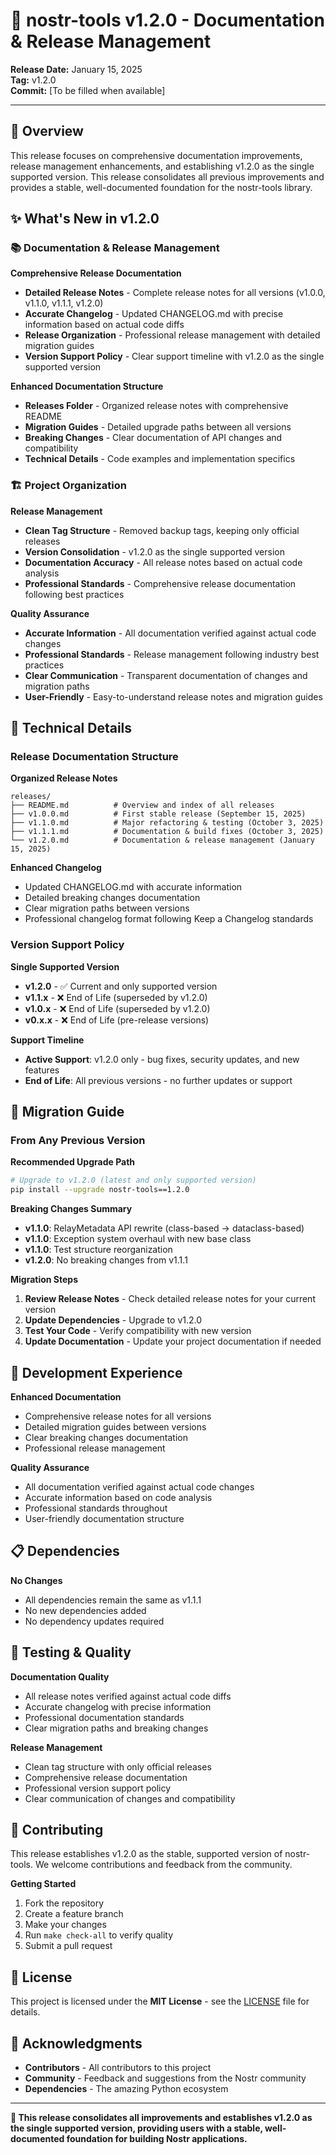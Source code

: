 # 🎯 nostr-tools v1.2.0 - Documentation & Release Management

**Release Date:** January 15, 2025  
**Tag:** v1.2.0  
**Commit:** [To be filled when available]

---

## 🚀 Overview

This release focuses on comprehensive documentation improvements, release management enhancements, and establishing v1.2.0 as the single supported version. This release consolidates all previous improvements and provides a stable, well-documented foundation for the nostr-tools library.

## ✨ What's New in v1.2.0

### 📚 Documentation & Release Management

**Comprehensive Release Documentation**
- **Detailed Release Notes** - Complete release notes for all versions (v1.0.0, v1.1.0, v1.1.1, v1.2.0)
- **Accurate Changelog** - Updated CHANGELOG.md with precise information based on actual code diffs
- **Release Organization** - Professional release management with detailed migration guides
- **Version Support Policy** - Clear support timeline with v1.2.0 as the single supported version

**Enhanced Documentation Structure**
- **Releases Folder** - Organized release notes with comprehensive README
- **Migration Guides** - Detailed upgrade paths between all versions
- **Breaking Changes** - Clear documentation of API changes and compatibility
- **Technical Details** - Code examples and implementation specifics

### 🏗️ Project Organization

**Release Management**
- **Clean Tag Structure** - Removed backup tags, keeping only official releases
- **Version Consolidation** - v1.2.0 as the single supported version
- **Documentation Accuracy** - All release notes based on actual code analysis
- **Professional Standards** - Comprehensive release documentation following best practices

**Quality Assurance**
- **Accurate Information** - All documentation verified against actual code changes
- **Professional Standards** - Release management following industry best practices
- **Clear Communication** - Transparent documentation of changes and migration paths
- **User-Friendly** - Easy-to-understand release notes and migration guides

## 🔧 Technical Details

### Release Documentation Structure

**Organized Release Notes**
```
releases/
├── README.md          # Overview and index of all releases
├── v1.0.0.md          # First stable release (September 15, 2025)
├── v1.1.0.md          # Major refactoring & testing (October 3, 2025)
├── v1.1.1.md          # Documentation & build fixes (October 3, 2025)
└── v1.2.0.md          # Documentation & release management (January 15, 2025)
```

**Enhanced Changelog**
- Updated CHANGELOG.md with accurate information
- Detailed breaking changes documentation
- Clear migration paths between versions
- Professional changelog format following Keep a Changelog standards

### Version Support Policy

**Single Supported Version**
- **v1.2.0** - ✅ Current and only supported version
- **v1.1.x** - ❌ End of Life (superseded by v1.2.0)
- **v1.0.x** - ❌ End of Life (superseded by v1.2.0)
- **v0.x.x** - ❌ End of Life (pre-release versions)

**Support Timeline**
- **Active Support**: v1.2.0 only - bug fixes, security updates, and new features
- **End of Life**: All previous versions - no further updates or support

## 🎯 Migration Guide

### From Any Previous Version

**Recommended Upgrade Path**
```bash
# Upgrade to v1.2.0 (latest and only supported version)
pip install --upgrade nostr-tools==1.2.0
```

**Breaking Changes Summary**
- **v1.1.0**: RelayMetadata API rewrite (class-based → dataclass-based)
- **v1.1.0**: Exception system overhaul with new base class
- **v1.1.0**: Test structure reorganization
- **v1.2.0**: No breaking changes from v1.1.1

**Migration Steps**
1. **Review Release Notes** - Check detailed release notes for your current version
2. **Update Dependencies** - Upgrade to v1.2.0
3. **Test Your Code** - Verify compatibility with new version
4. **Update Documentation** - Update your project documentation if needed

## 🚀 Development Experience

**Enhanced Documentation**
- Comprehensive release notes for all versions
- Detailed migration guides between versions
- Clear breaking changes documentation
- Professional release management

**Quality Assurance**
- All documentation verified against actual code changes
- Accurate information based on code analysis
- Professional standards throughout
- User-friendly documentation structure

## 📋 Dependencies

**No Changes**
- All dependencies remain the same as v1.1.1
- No new dependencies added
- No dependency updates required

## 🧪 Testing & Quality

**Documentation Quality**
- All release notes verified against actual code diffs
- Accurate changelog with precise information
- Professional documentation standards
- Clear migration paths and breaking changes

**Release Management**
- Clean tag structure with only official releases
- Comprehensive release documentation
- Professional version support policy
- Clear communication of changes and compatibility

## 🤝 Contributing

This release establishes v1.2.0 as the stable, supported version of nostr-tools. We welcome contributions and feedback from the community.

**Getting Started**
1. Fork the repository
2. Create a feature branch
3. Make your changes
4. Run `make check-all` to verify quality
5. Submit a pull request

## 📄 License

This project is licensed under the **MIT License** - see the [LICENSE](LICENSE) file for details.

## 🙏 Acknowledgments

- **Contributors** - All contributors to this project
- **Community** - Feedback and suggestions from the Nostr community
- **Dependencies** - The amazing Python ecosystem

---

**🎯 This release consolidates all improvements and establishes v1.2.0 as the single supported version, providing users with a stable, well-documented foundation for building Nostr applications.**
